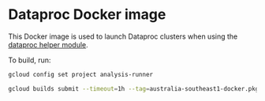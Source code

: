 # Dataproc Docker image

This Docker image is used to launch Dataproc clusters when using the
[dataproc helper module](../analysis_runner/dataproc.py).

To build, run:

```sh
gcloud config set project analysis-runner

gcloud builds submit --timeout=1h --tag=australia-southeast1-docker.pkg.dev/analysis-runner/images/dataproc:hail-0.2.73 .
```
